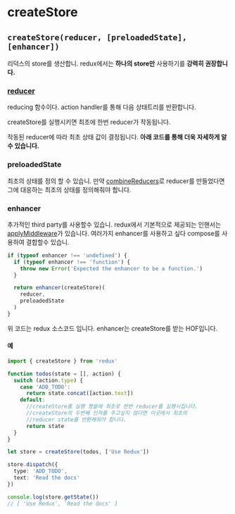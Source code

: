 # createStore

## `createStore(reducer, [preloadedState], [enhancer])`

리덕스의 store를 생산합니. redux에서는 **하나의 store만** 사용하기를 **강력히 권장합니다.** 

### [reducer](../dictionary/example-code.md#reducer)

reducing 함수이다. action handler를 통해 다음 상태트리를 반환합니다.

createStore를 실행시키면 최초에 한번 reducer가 작동됩니다.

작동된 reducer에 따라 최초 상태 값이 결정됩니다. **아래 코드를 통해 더욱 자세하게 알 수 있습니다.** 

### preloadedState

최초의 상태를 정의 할 수 있습니. 만약 [combineReducers](combinereducers.md)로 reducer를 만들었다면 그에 대응하는 최초의 상태를 정의해줘야 합니다. 

### enhancer

추가적인 third party를 사용할수 있습니. redux에서 기본적으로 제공되는 인핸서는 [applyMiddleware](applymiddleware.md)가 있습니다. 여러가지 enhancer를 사용하고 싶다 compose를 사용하여 결합할수 있습니. 

```typescript
if (typeof enhancer !== 'undefined') {
  if (typeof enhancer !== 'function') {
    throw new Error('Expected the enhancer to be a function.')
  }

  return enhancer(createStore)(
    reducer,
    preloadedState
  )
}
```

위 코드는 redux 소스코드 입니다. enhancer는 createStore를 받는 HOF입니다. 

#### 예

```typescript
import { createStore } from 'redux'

function todos(state = [], action) {
  switch (action.type) {
    case 'ADD_TODO':
      return state.concat([action.text])
    default:
      //createStore를 실행 했을때 최초로 한번 reducer를 실행시킵니다.
      //createStore의 두번째 인자를 주고싶지 않다면 이곳에서 최초의
      //reducer state를 반환해줘야 합니다.
      return state
  }
}

let store = createStore(todos, ['Use Redux'])

store.dispatch({
  type: 'ADD_TODO',
  text: 'Read the docs'
})

console.log(store.getState())
// [ 'Use Redux', 'Read the docs' ]
```

